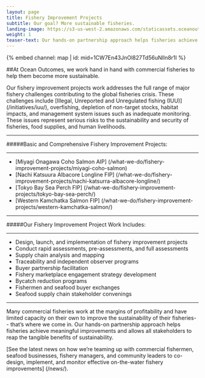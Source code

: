 ```yaml
---
layout: page
title: Fishery Improvement Projects
subtitle: Our goal? More sustainable fisheries.
landing-image: https://s3-us-west-2.amazonaws.com/staticassets.oceanoutcomes.org/rollover+images/our-work-hover.jpg
weight: 1
teaser-text: Our hands-on partnership approach helps fisheries achieve meaningful improvements and allows all stakeholders to reap the tangible benefits of sustainability.
---
```


<div class="map-section">
  <div class="grid-container">
    {% embed channel: map | id: mid=1CW7En43JnOl827Td56uNIln8r1I %}
  </div>
</div>

##At Ocean Outcomes, we work hand in hand with commercial fisheries to help them become more sustainable.

Our fishery improvement projects work addresses the full range of major fishery challenges contributing to the global fisheries crisis. These challenges include [Illegal, Unreported and Unregulated fishing (IUU)] (/initiatives/iuu/), overfishing, depletion of non-target stocks, habitat impacts, and management system issues such as inadequate monitoring. These issues represent serious risks to the sustainability and security of fisheries, food supplies, and human livelihoods.  

----

#####Basic and Comprehensive Fishery Improvement Projects:  

----

  * [Miyagi Onagawa Coho Salmon AIP] (/what-we-do/fishery-improvement-projects/miyagi-coho-salmon)
  * [Nachi Katsuura Albacore Longline FIP] (/what-we-do/fishery-improvement-projects/nachi-katsurra-albacore-longline/)
  * [Tokyo Bay Sea Perch FIP] (/what-we-do/fishery-improvement-projects/tokyo-bay-sea-perch/)
  * [Western Kamchatka Salmon FIP] (/what-we-do/fishery-improvement-projects/western-kamchatka-salmon/)

----

#####Our Fishery Improvement Project Work Includes:  

----

  * Design, launch, and implementation of fishery improvement projects 
  * Conduct rapid assessments, pre-assessments, and full assessments
  * Supply chain analysis and mapping
  * Traceability and independent observer programs
  * Buyer partnership facilitation
  * Fishery marketplace engagement strategy development
  * Bycatch reduction programs
  * Fishermen and seafood buyer exchanges
  * Seafood supply chain stakeholder convenings

----

Many commercial fisheries work at the margins of profitability and have limited capacity on their own to improve the sustainability of their fisheries-- that’s where we come in. Our hands-on partnership approach helps fisheries achieve meaningful improvements and allows all stakeholders to reap the tangible benefits of sustainability.

[See the latest news on how we’re teaming up with commercial fishermen, seafood businesses, fishery managers, and community leaders to co-design, implement, and monitor effective on-the-water fishery improvements] (/news/).
